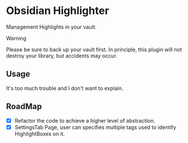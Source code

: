 # Obsidian Highlighter

Management Highlights in your vault.

> [!WARNING]
> Please be sure to back up your vault first. In principle, this plugin will not destroy your library, but accidents may occur.

## Usage

It's too much trouble and I don't want to explain.

## RoadMap

- [x] Refactor the code to achieve a higher level of abstraction.
- [x] SettingsTab Page, user can specifies multiple tags used to identify HighlightBoxes on it.
